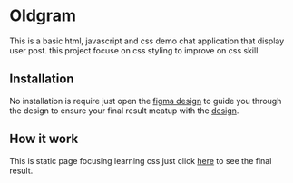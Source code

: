 # Oldgram
This is a basic html, javascript and css demo chat application that display user post. this project focuse on css styling to improve on css skill
## Installation 
No installation is require just open the [figma design](https://www.figma.com/design/h0MKma9TTWzGOMQ9Ia6ROW/Oldagram?node-id=10-90&t=ogCB9DERhk9EVT52-0) to guide you through the design to ensure your final result meatup with the [design](https://www.figma.com/design/h0MKma9TTWzGOMQ9Ia6ROW/Oldagram?node-id=10-90&t=ogCB9DERhk9EVT52-0).

## How it work
This is static page focusing learning css just click [here](#) to see the final result.
